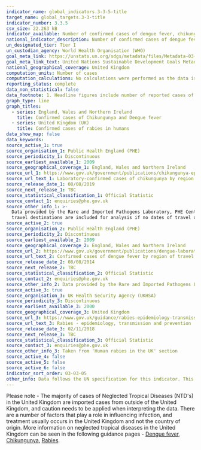 ```yaml
---
indicator_name: global_indicators.3-3-5-title
target_name: global_targets.3-3-title
indicator_number: 3.3.5
csv_size: 22.263 kB
indicator_available: Number of confirmed cases of dengue fever, chikungunya and rabies
national_indicator_description: Number of confirmed cases of dengue fever and chikungunya in England, Wales and Northern Ireland, and the number of confirmed cases of rabies in the United Kingdom. 
un_designated_tier: Tier I
un_custodian_agency: World Health Organisation (WHO)
goal_meta_link: https://unstats.un.org/sdgs/metadata/files/Metadata-03-03-05.pdf
goal_meta_link_text: United Nations Sustainable Development Goals Metadata (PDF 390 KB)
national_geographical_coverage: United Kingdom
computation_units: Number of cases
computation_calculations: No calculations were performed as the data is readily available from the sources.
reporting_status: complete
data_non_statistical: false
data_footnote: 1. Headline figures include number of reported cases of Dengue Fever and Chikungunya for England, Wales and Northern Ireland only. 2. Timescales and geographical coverage are not consistent across graphs.
graph_type: line
graph_titles:
  - series: England, Wales and Northern Ireland
    title: Confirmed cases of Chikungunya and Dengue fever
  - series: United Kingdom (UK)
    title: Confirmed cases of rabies in humans 
data_show_map: false
data_keywords:
source_active_1: true
source_organisation_1: Public Health England (PHE)
source_periodicity_1: Discontinuous
source_earliest_available_1: 2009
source_geographical_coverage_1: England, Wales and Northern Ireland
source_url_1: https://www.gov.uk/government/publications/chikungunya-epidemiology-in-england-wales-and-northern-ireland
source_url_text_1: Laboratory-confirmed cases of chikungunya by region of travel, England, Wales and Northern Ireland - 2009 to 2014
source_release_date_1: 08/08/2019
source_next_release_1: TBC
source_statistical_classification_1: Official Statistic
source_contact_1: enquiries@phe.gov.uk
source_other_info_1: >-
  Data provided by the Rare and Imported Pathogens Laboratory, PHE Centre for Emergency Preparedness and Reponse, Porton Down. Note that the totals in the table are higher than the total number of cases stated in the report as some cases travelled to more than one country. All possible
  travel destinations are included for analysis if no dates of travel or onset have been stated; in reality a case is likely to have acquired his/her infection in only one country.
source_active_2: true
source_organisation_2: Public Health England (PHE)
source_periodicity_2: Discontinuous
source_earliest_available_2: 2009
source_geographical_coverage_2: England, Wales and Northern Ireland
source_url_2: https://www.gov.uk/government/publications/dengue-laboratory-confirmed-cases-in-england-wales-and-northern-ireland
source_url_text_2: Confirmed cases of dengue fever by region of travel, England, Wales and Northern Ireland - 2009 to 2014
source_release_date_2: 08/08/2014
source_next_release_2: TBC
source_statistical_classification_2: Official Statistic
source_contact_2: enquiries@phe.gov.uk
source_other_info_2: Data provided by the Rare and Imported Pathogens Laboratory, PHE Porton and collated by the Travel and Migrant Health Section.
source_active_3: true
source_organisation_3: UK Health Security Agency (UKHSA)
source_periodicity_3: Discontinuous
source_earliest_available_3: 2000
source_geographical_coverage_3: United Kingdom
source_url_3: https://www.gov.uk/guidance/rabies-epidemiology-transmission-and-prevention 
source_url_text_3: Rabies - epidemiology, transmission and prevention
source_release_date_3: 02/11/2018
source_next_release_3: TBC
source_statistical_classification_3: Official Statistic
source_contact_3: enquiries@phe.gov.uk
source_other_info_3: Taken from 'Human rabies in the UK' section
source_active_4: false
source_active_5: false
source_active_6: false
indicator_sort_order: 03-03-05
other_info: Data follows the UN specification for this indicator. This indicator has been identified in collaboration with topic experts.
---
```

Please note - The majority of cases of Neglected Tropical Diseases (NTD's) in the United Kingdom are imported cases from outside of the United Kingdom, and caution needs to be applied when interpreting the data. There are a number of factors that play a role in influencing infection, and treatment usually occurs in the United Kingdom and not the country of origin. More information on neglected tropical diseases in the United Kingdom can be seen in the following guidance pages - [Dengue fever](https://www.gov.uk/government/collections/dengue-fever-guidance-data-and-analysis), [Chikungunya](https://www.gov.uk/guidance/chikungunya), [Rabies](https://www.gov.uk/guidance/rabies-epidemiology-transmission-and-prevention).